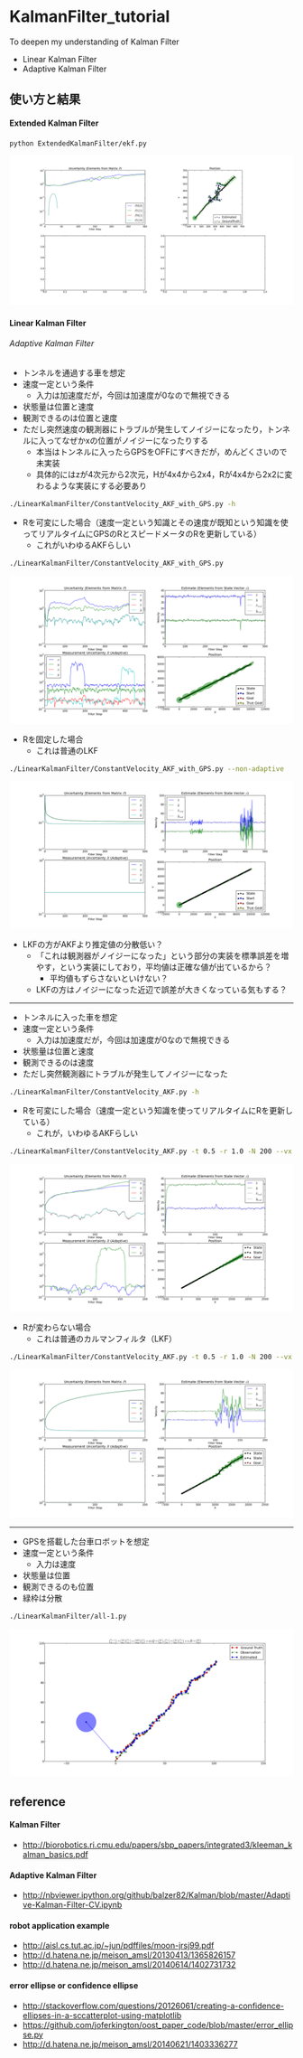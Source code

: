 KalmanFilter_tutorial
=====================

To deepen my understanding of Kalman Filter

- Linear Kalman Filter
- Adaptive Kalman Filter

## 使い方と結果

#### Extended Kalman Filter

```bash
python ExtendedKalmanFilter/ekf.py
```

![Alt Text](https://github.com/eisoku9618/KalmanFilter_tutorial/raw/master/image/EKF/ekf.png)


#### Linear Kalman Filter

###### Adaptive Kalman Filter

- トンネルを通過する車を想定
- 速度一定という条件
   - 入力は加速度だが，今回は加速度が0なので無視できる
- 状態量は位置と速度
- 観測できるのは位置と速度
- ただし突然速度の観測器にトラブルが発生してノイジーになったり，トンネルに入ってなぜかxの位置がノイジーになったりする
   - 本当はトンネルに入ったらGPSをOFFにすべきだが，めんどくさいので未実装
   - 具体的にはzが4次元から2次元，Hが4x4から2x4，Rが4x4から2x2に変わるような実装にする必要あり

```bash
./LinearKalmanFilter/ConstantVelocity_AKF_with_GPS.py -h
```

- Rを可変にした場合（速度一定という知識とその速度が既知という知識を使ってリアルタイムにGPSのRとスピードメータのRを更新している）
   - これがいわゆるAKFらしい

```bash
./LinearKalmanFilter/ConstantVelocity_AKF_with_GPS.py
```

![Alt Text](https://github.com/eisoku9618/KalmanFilter_tutorial/raw/master/image/LKF/ConstantVelocity_AKF_with_GPS.png)

- Rを固定した場合
   - これは普通のLKF

```bash
./LinearKalmanFilter/ConstantVelocity_AKF_with_GPS.py --non-adaptive
```

![Alt Text](https://github.com/eisoku9618/KalmanFilter_tutorial/raw/master/image/LKF/ConstantVelocity_LKF_with_GPS.png)

- LKFの方がAKFより推定値の分散低い？
   - 「これは観測器がノイジーになった」という部分の実装を標準誤差を増やす，という実装にしており，平均値は正確な値が出ているから？
      - 平均値もずらさないといけない？
   - LKFの方はノイジーになった近辺で誤差が大きくなっている気もする？


---

- トンネルに入った車を想定
- 速度一定という条件
   - 入力は加速度だが，今回は加速度が0なので無視できる
- 状態量は位置と速度
- 観測できるのは速度
- ただし突然観測器にトラブルが発生してノイジーになった

```bash
./LinearKalmanFilter/ConstantVelocity_AKF.py -h
```

- Rを可変にした場合（速度一定という知識を使ってリアルタイムにRを更新している）
   - これが，いわゆるAKFらしい

```bash
./LinearKalmanFilter/ConstantVelocity_AKF.py -t 0.5 -r 1.0 -N 200 --vx 20 --vy 40 --noise 50
```

![Alt Text](https://github.com/eisoku9618/KalmanFilter_tutorial/raw/master/image/LKF/ConstantVelocity_AKF.png)

- Rが変わらない場合
   - これは普通のカルマンフィルタ（LKF）

```bash
./LinearKalmanFilter/ConstantVelocity_AKF.py -t 0.5 -r 1.0 -N 200 --vx 20 --vy 40 --noise 50 --non-adaptive
```

![Alt Text](https://github.com/eisoku9618/KalmanFilter_tutorial/raw/master/image/LKF/ConstantVelocity_LKF.png)

---

- GPSを搭載した台車ロボットを想定
- 速度一定という条件
   - 入力は速度
- 状態量は位置
- 観測できるのも位置
- 緑枠は分散

```bash
./LinearKalmanFilter/all-1.py
```

![Alt Text](https://github.com/eisoku9618/KalmanFilter_tutorial/raw/master/image/LKF/all-1.png)


## reference

#### Kalman Filter
- http://biorobotics.ri.cmu.edu/papers/sbp_papers/integrated3/kleeman_kalman_basics.pdf

#### Adaptive Kalman Filter
- http://nbviewer.ipython.org/github/balzer82/Kalman/blob/master/Adaptive-Kalman-Filter-CV.ipynb

#### robot application example
- http://aisl.cs.tut.ac.jp/~jun/pdffiles/moon-jrsj99.pdf
- http://d.hatena.ne.jp/meison_amsl/20130413/1365826157
- http://d.hatena.ne.jp/meison_amsl/20140614/1402731732

#### error ellipse or confidence ellipse
- http://stackoverflow.com/questions/20126061/creating-a-confidence-ellipses-in-a-sccatterplot-using-matplotlib
- https://github.com/joferkington/oost_paper_code/blob/master/error_ellipse.py
- http://d.hatena.ne.jp/meison_amsl/20140621/1403336277
